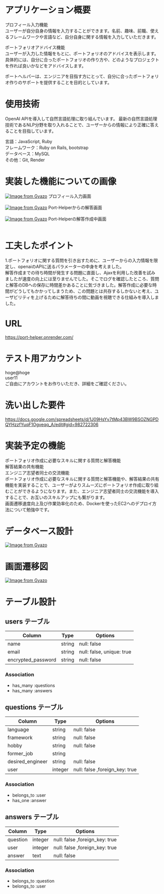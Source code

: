 # アプリケーション概要
プロフィール入力機能<br>
ユーザーが自分自身の情報を入力することができます。名前、趣味、前職、使えるフレームワークや言語など、自分自身に関する情報を入力していただきます。

ポートフォリオアドバイス機能<br>
ユーザーが入力した情報をもとに、ポートフォリオのアドバイスを表示します。具体的には、自分に合ったポートフォリオの作り方や、どのようなプロジェクトを作れば良いかなどをアドバイスします。

ポートヘルパーは、エンジニアを目指す方にとって、自分に合ったポートフォリオ作りのサポートを提供することを目的としています。

# 使用技術
OpenAI APIを導入して自然言語処理に取り組んでいます。
最新の自然言語処理技術であるNLP分野を取り入れることで、ユーザーからの情報により正確に答えることを目指しています。

言語：JavaScript, Ruby<br>
フレームワーク：Ruby on Rails, bootstrap<br>
データベース：MySQL<br>
その他：Git, Render<br>

# 実装した機能についての画像
[![Image from Gyazo](https://i.gyazo.com/308f1248900e64c872e568f1feace02e.png)](https://gyazo.com/308f1248900e64c872e568f1feace02e)
プロフィール入力画面<br><br>
[![Image from Gyazo](https://i.gyazo.com/f5b6c9b3efcaa148cbbd1eceae634ca2.png)](https://gyazo.com/f5b6c9b3efcaa148cbbd1eceae634ca2)
Port-Helperからの解答画面<br><br>
[![Image from Gyazo](https://i.gyazo.com/da47a35fe80b3545453b72d8d981bca3.png)](https://gyazo.com/da47a35fe80b3545453b72d8d981bca3)
Port-Helperの解答作成中画面<br><br>

# 工夫したポイント
1.ポートフォリオに関する質問を引き出すために、ユーザーからの入力情報を限定し、openaiのAPIに送るパラメーターの中身を考えました。<br>
解答作成までの待ち時間が発生する問題に直面し、Ajaxを利用した改善を試みましたが速度の向上には至りませんでした。そこでログを確認したところ、質問と解答のDBへの保存に時間差かあることに気づきました。解答作成に必要な時間がどうしてもかかってしまうため、この問題とは共存するしかないと考え、ユーザビリティを上げるために解答待ちの間に動画を視聴できる仕組みを導入しました。

# URL
https://port-helper.onrender.com/

# テスト用アカウント
hoge@hoge<br>
user11<br>
ご自由にアカウントをお作りいただき、詳細をご確認ください。

# 洗い出した要件
https://docs.google.com/spreadsheets/d/1J09HsYv7tMp43BW9BSOZNGPDQYHzzfYuqF1Ogveqq_A/edit#gid=982722306


# 実装予定の機能
ポートフォリオ作成に必要なスキルに関する質問と解答機能<br>
解答結果の共有機能<br>
エンジニア志望者同士の交流機能<br>
ポートフォリオ作成に必要なスキルに関する質問と解答機能や、解答結果の共有機能を実装することで、ユーザーがよりスムーズにポートフォリオ作成に取り組むことができるようになります。また、エンジニア志望者同士の交流機能を導入することで、お互いのスキルアップにも繋がります。<br>
画面遷移速度向上及び作業効率化のため、Dockerを使ったEC2へのデプロイ方法について勉強中です。

# データベース設計
[![Image from Gyazo](https://i.gyazo.com/0cca3aa9e7e05e90e5600546884ad6ba.png)](https://gyazo.com/0cca3aa9e7e05e90e5600546884ad6ba)
# 画面遷移図
[![Image from Gyazo](https://i.gyazo.com/b5d7987450f800df9b0a0f70d11e00f0.png)](https://gyazo.com/b5d7987450f800df9b0a0f70d11e00f0)


# テーブル設計

## users テーブル

| Column             | Type     |Options                    |
| ------------------ | -------- | -----------               |
| name               | string   | null: false               |
| email              | string   | null: false, unique: true |
| encrypted_password | string   | null: false               |


### Association

- has_many :questions
- has_many :answers

## questions テーブル

| Column            | Type       | Options                        |
| ----------------- | ---------- | ------------------------------ |
| language          | string     | null: false                    |
| framework         | string     | null: false                    |
| hobby             | string     | null: false                    |
| former_job        | string     |                                |
| desired_engineer  | string     | null: false                    |
| user              | integer    | null: false ,foreign_key: true |

### Association

- belongs_to :user
- has_one :answer

## answers テーブル

| Column            | Type       | Options                        |
| ----------------- | ---------- | ------------------------------ |
| question          | integer    | null: false ,foreign_key: true |
| user              | integer    | null: false ,foreign_key: true |
| answer            | text       | null: false                    |

### Association

- belongs_to :question
- belongs_to :user